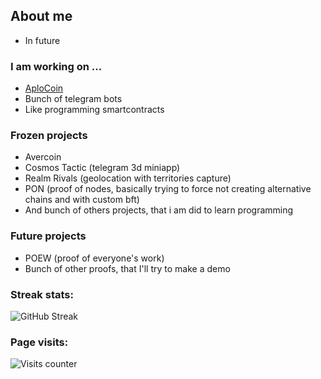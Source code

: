 ## About me
- In future
### I am working on ...
- [AploCoin](https://github.com/AploCoin)
- Bunch of telegram bots
- Like programming smartcontracts

### Frozen projects
- Avercoin
- Cosmos Tactic (telegram 3d miniapp)
- Realm Rivals (geolocation with territories capture)
- PON (proof of nodes, basically trying to force not creating alternative chains and with custom bft)
- And bunch of others projects, that i am did to learn programming

### Future projects
- POEW (proof of everyone's work)
- Bunch of other proofs, that I'll try to make a demo

### Streak stats:
![GitHub Streak](https://github-readme-streak-stats-three-nu.vercel.app/?user=MetrisVailore&theme=tokyonight&hide_border=true)
### Page visits:
![Visits counter](https://profile-counter.glitch.me/%7BMetrisVailore%7D/count.svg)
